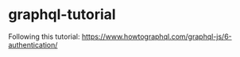 # graphql-tutorial

Following this tutorial: https://www.howtographql.com/graphql-js/6-authentication/
